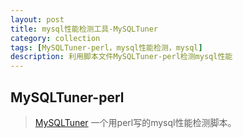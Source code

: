 ```yaml
---
layout: post
title: mysql性能检测工具-MySQLTuner
category: collection
tags: [MySQLTuner-perl，mysql性能检测，mysql]
description: 利用脚本文件MySQLTuner-perl检测mysql性能
---
```


## MySQLTuner-perl

> [MySQLTuner][1] 一个用perl写的mysql性能检测脚本。



  [1]: https://github.com/major/MySQLTuner-perl
